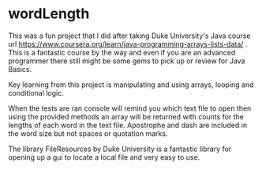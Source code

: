 # wordLength

This was a fun project that I did after taking Duke University's Java course url https://www.coursera.org/learn/java-programming-arrays-lists-data/ .  This is a fantastic course by the way and even if you are an advanced programmer there still might be some gems to pick up or review for Java Basics.

Key learning from this project is manipulating and using arrays, looping and conditional logic.

When the tests are ran console will remind you which text file to open then using the provided methods an array will be returned with counts for the lengths of each word in the text file.  Apostrophe and dash are included in the word size but not spaces or quotation marks.

The library FileResources by Duke University is a fantastic library for opening up a gui to locate a local file and very easy to use.
